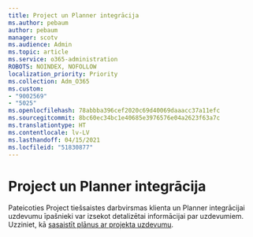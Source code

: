 ```yaml
---
title: Project un Planner integrācija
ms.author: pebaum
author: pebaum
manager: scotv
ms.audience: Admin
ms.topic: article
ms.service: o365-administration
ROBOTS: NOINDEX, NOFOLLOW
localization_priority: Priority
ms.collection: Adm_O365
ms.custom:
- "9002569"
- "5025"
ms.openlocfilehash: 78abbba396cef2020c69d40069daaacc37a11efc
ms.sourcegitcommit: 8bc60ec34bc1e40685e3976576e04a2623f63a7c
ms.translationtype: HT
ms.contentlocale: lv-LV
ms.lasthandoff: 04/15/2021
ms.locfileid: "51830877"
---
```

# <a name="project-and-planner-integration"></a>Project un Planner integrācija

Pateicoties Project tiešsaistes darbvirsmas klienta un Planner integrācijai uzdevumu īpašnieki var izsekot detalizētai informācijai par uzdevumiem. Uzziniet, kā [sasaistīt plānus ar projekta uzdevumu](https://www.microsoft.com/microsoft-365/blog/2017/10/30/introducing-new-ways-to-work-in-microsoft-project/).
